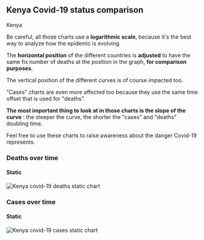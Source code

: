 ## Kenya Covid-19 status comparison 

Kenya



Be careful, all those charts use a **logarithmic scale**, because it's the best way to analyze how the epidemic is evolving.
 
The **horizontal position** of the different countries is **adjusted** to have the same fix number of deaths at the position in the graph, **for comparison purposes**.

The vertical position of the different curves is of course impacted too.

"Cases" charts are even more affected too because they use the same time offset that is used for "deaths".

**The most important thing to look at in those charts is the slope of the curve** : the steeper the curve, the shorter the "cases" and "deaths" doubling time.

Feel free to use these charts to raise awareness about the danger Covid-19 represents. 


 
### Deaths over time
 
#### Static
![Kenya covid-19 deaths static chart](https://raw.githubusercontent.com/madlag/coronavirus_study/master/notebooks/graphs/2020-04-01/countries/Kenya/2020-04-01_Kenya_deaths.png "Kenya covid-19 deaths static chart")   

 
### Cases over time
 
#### Static
![Kenya covid-19 cases static chart](https://raw.githubusercontent.com/madlag/coronavirus_study/master/notebooks/graphs/2020-04-01/countries/Kenya/2020-04-01_Kenya_cases.png "Kenya covid-19 cases static chart")   

